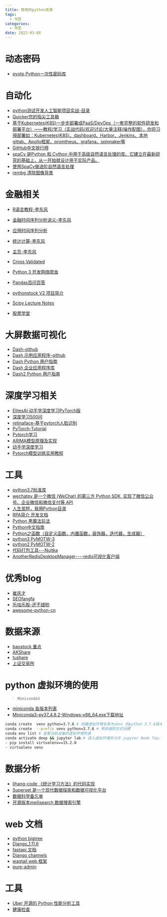 ```yaml
---
title: 常用的python资源
tags:
  - 书签 
categories:
  - 书签 
date: 2022-03-08
---
```

# 动态密码
- [pyotp Python一次性密码库](https://github.com/pyauth/pyotp)
# 自动化
- [python测试开发人工智能项目实战-目录](https://china-testing.github.io/practices.html)
- [Quicker您的指尖工具箱](https://getquicker.net/)
- [基于Kubernetes(K8S)一步步部署成PaaS/DevOps（一套完整的软件研发和部署平台）——教程/学习（实战代码/欢迎讨论/大量注释/操作配图），你将习得部署如：Kubernetes(K8S)、dashboard、Harbor、Jenkins、本地gitlab、Apollo框架、promtheus、grafana、spinnaker等](https://github.com/ben1234560/k8s_PaaS)
- [GitHub中文排行榜](https://github.com/kon9chunkit/GitHub-Chinese-Top-Charts)
- [spaCy 是Python 和 Cython 中用于高级自然语言处理的库。它建立在最新研究的基础上，从一开始就设计用于实际产品。](https://github.com/explosion/spaCy)
- [使用SpaCy做进阶自然语言处理](https://course.spacy.io/zh)
- [rembg 清除图像背景](https://github.com/danielgatis/rembg)
# 金融相关
- [R语言教程-李东风](https://www.math.pku.edu.cn/teachers/lidf/docs/Rbook/html/_Rbook/index.html)
- [金融时间序列分析讲义-李东风](https://www.math.pku.edu.cn/teachers/lidf/course/fts/ftsnotes/html/_ftsnotes/index.html)
- [应用时间序列分析](https://www.math.pku.edu.cn/teachers/lidf/course/atsa/atsanotes/html/_atsanotes/index.html#%E8%AF%BE%E7%A8%8B%E5%86%85%E5%AE%B9)
- [统计计算-李东风](https://www.math.pku.edu.cn/teachers/lidf/course/index.html)
- [主页-李东风](https://www.math.pku.edu.cn/teachers/lidf/)
- [Cross Validated](https://stats.stackexchange.com/)
- [Python 3 开发网络爬虫](https://python3webspider.cuiqingcai.com/)
- [Pandas百问百答](https://mp.weixin.qq.com/mp/appmsgalbum?__biz=Mzg3MTAyMDMxOQ==&action=getalbum&album_id=1396580791106519041&scene=173&from_msgid=2247484671&from_itemidx=1&count=3&nolastread=1#wechat_redirect)
- [pythonstock V2 项目简介](https://github.com/pythonstock/stock)

- [Scipy Lecture Notes](http://scipy-lectures.org/)
- [股票学堂](https://www.metasecurities.com/help-detail-6-65.html)

# 大屏数据可视化
- [Dash-github](https://github.com/plotly/dash)
- [Dash 示例应用程序-github](https://github.com/plotly/dash-sample-apps/)
- [Dash Python 用户指南](https://dash-docs.herokuapp.com/)
- [Dash 企业应用程序库](https://dash-gallery.plotly.host/Portal/)
- [Dash2 Python 用户指南](https://dash.plotly.com/layout)

# 深度学习相关
- [ElitesAI·动手学深度学习PyTorch版](https://www.boyuai.com/elites/course/cZu18YmweLv10OeV/jupyter/FUT2TsxGNn4g4JY1ayb1W)
- [深度学习500问](https://scutan90.github.io/DeepLearning-500-questions/#/)
- [retinaface-基于pytorch人脸识别](https://github.com/ternaus/retinaface)
- [PyTorch-Tutorial](https://github.com/MorvanZhou/PyTorch-Tutorial)
- [Pytorch学习](https://mofanpy.com/tutorials/machine-learning/torch/)
- [ARIMA模型原理及实现](https://cxyzjd.com/article/sunnyxidian/92946542)
- [动手学深度学习](https://zh.d2l.ai/chapter_installation/index.html)
- [Pytorch模型训练实用教程](https://github.com/TingsongYu/PyTorch_Tutorial)

# 工具
- [python3.7标准库](https://docs.python.org/zh-cn/3.7/library/index.html)
- [wechatpy 是一个微信 (WeChat) 的第三方 Python SDK, 实现了微信公众号、企业微信和微信支付等 API](https://wechatpy.readthedocs.io/zh_CN/stable/#)
- [人生苦短，我用Python目录](https://www.cnblogs.com/haiyan123/p/8387770.html)
- [RPA简介 开发文档](https://docs.uibot.com.cn/guide/d1/ch004.html?version=0.3848085872352959#%E6%9C%89%E7%9B%AE%E6%A0%87%E5%91%BD%E4%BB%A4)
- [Python 黑魔法玩法](https://magic.iswbm.com/)
- [Python中文指南](https://python.iswbm.com/)
- [Python之函数（自定义函数，内置函数，装饰器，迭代器，生成器）](https://www.cnblogs.com/haiyan123/p/8387769.html)
- [python3 PyMOTW-3](https://pymotw.com/3/concurrent.futures/index.html)
- [python2 PyMOTW-2](https://pymotw.com/3/concurrent.futures/index.html)
- [代码打包工具---Nuitka](https://github.com/Nuitka/Nuitka)
- [AnotherRedisDesktopManager----redis可视化客户端](https://github.com/qishibo/AnotherRedisDesktopManager)

# 优秀blog
- [崔庆才](https://cuiqingcai.com/)
- [SEOfangfa](https://seofangfa.com/)
- [乐咕乐股-还不错哟](https://www.legulegu.com/stockdata/averageposition)
- [awesome-python-cn](https://github.com/jobbole/awesome-python-cn)

# 数据来源
- [baostock 重点](http://baostock.com/baostock/index.php/Python%E5%BC%80%E5%8F%91%E8%B5%84%E6%BA%90) 
- [AKShare](https://www.akshare.xyz/topic/pandas/pandas-00.html)
- [tushare](https://tushare.pro/document/1?doc_id=40)
- [上证交易所](http://www.sse.com.cn/)

# python 虚拟环境的使用
> `Miniconda3`
- [miniconda 各版本列表](https://repo.anaconda.com/miniconda/)
- [Miniconda3-py37_4.8.2-Windows-x86_64.exe下载地址](https://repo.anaconda.com/miniconda/Miniconda3-py37_4.8.2-Windows-x86_64.exe)
```bash
conda create  venv python=3.7.6 # 创建虚拟环境名称为venv 的python 3.7.6版本的环境
conda create  --prefix venv python=3.7.6 # 带前缀的方式创建
conda env list # 查看当前设备的虚拟环境列表
conda activate deep && jupyter lab # 进入虚拟环境并允许 jupyter Nook Top: deep 表示环境名称
- pip install virtualenv==15.2.0
- virtualenv venv
```

# 数据分析
- [lihang-code 《统计学习方法》的代码实现 ](https://github.com/fengdu78/lihang-code.git)
- [Superset 是一个现代数据探索和数据可视化平台](https://github.com/apache/superset)
- [数据科学备忘单](https://github.com/FavioVazquez/ds-cheatsheets)
- [开源版本meilisearch 数据搜索引擎](https://github.com/meilisearch/meilisearch)

# web 文档
- [python bigtree ](https://github.com/kayjan/bigtree/tree/master)
- [Django_1.11.6](https://yiyibooks.cn/xx/Django_1.11.6/index.html)
- [fastapi 文档](https://fastapi.tiangolo.com/)
- [Django channels](https://channels.readthedocs.io/en/stable/introduction.html)
- [wagtail web 框架](https://docs.wagtail.io/en/stable/)
- [pure-admin](https://yiming_chang.gitee.io/pure-admin-doc/)
# 工具
- [Uber 开源的 Python 性能分析工具](https://github.com/uber-archive/pyflame)
- [健康检查](https://github.com/healthchecks/healthchecks)
